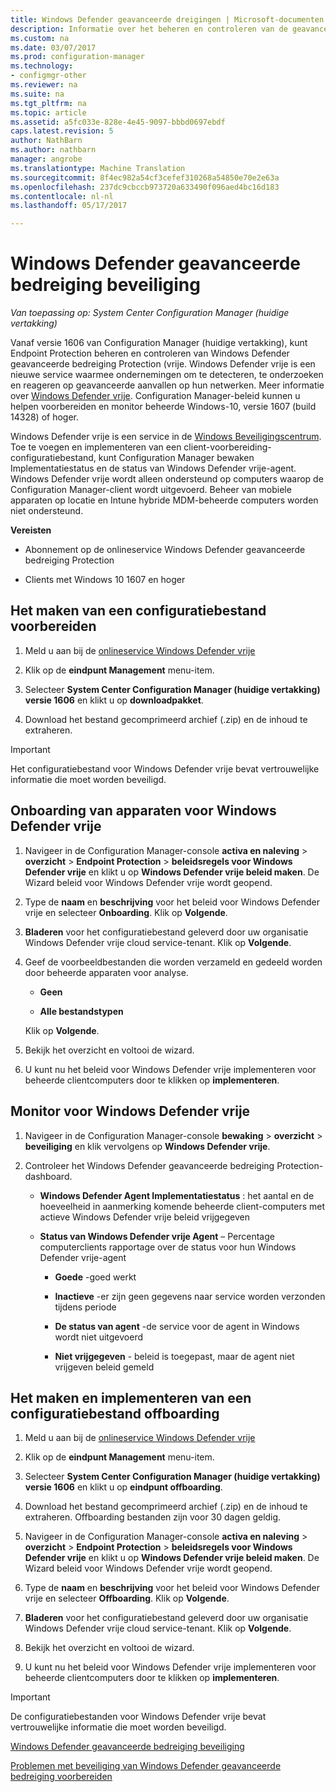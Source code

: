 ```yaml
---
title: Windows Defender geavanceerde dreigingen | Microsoft-documenten
description: Informatie over het beheren en controleren van de geavanceerde bedreiging bescherming van Windows Defender, een nieuwe service waarmee ondernemingen reageren op geavanceerde aanvallen.
ms.custom: na
ms.date: 03/07/2017
ms.prod: configuration-manager
ms.technology:
- configmgr-other
ms.reviewer: na
ms.suite: na
ms.tgt_pltfrm: na
ms.topic: article
ms.assetid: a5fc033e-828e-4e45-9097-bbbd0697ebdf
caps.latest.revision: 5
author: NathBarn
ms.author: nathbarn
manager: angrobe
ms.translationtype: Machine Translation
ms.sourcegitcommit: 8f4ec982a54cf3cefef310268a54850e70e2e63a
ms.openlocfilehash: 237dc9cbccb973720a633490f096aed4bc16d183
ms.contentlocale: nl-nl
ms.lasthandoff: 05/17/2017

---
```

# <a name="windows-defender-advanced-threat-protection"></a>Windows Defender geavanceerde bedreiging beveiliging

*Van toepassing op: System Center Configuration Manager (huidige vertakking)*

Vanaf versie 1606 van Configuration Manager (huidige vertakking), kunt Endpoint Protection beheren en controleren van Windows Defender geavanceerde bedreiging Protection (vrije. Windows Defender vrije is een nieuwe service waarmee ondernemingen om te detecteren, te onderzoeken en reageren op geavanceerde aanvallen op hun netwerken.  Meer informatie over [Windows Defender vrije](http://aka.ms/technet-wdatp). Configuration Manager-beleid kunnen u helpen voorbereiden en monitor beheerde Windows-10, versie 1607 (build 14328) of hoger.

Windows Defender vrije is een service in de [Windows Beveiligingscentrum](https://securitycenter.windows.com). Toe te voegen en implementeren van een client-voorbereiding-configuratiebestand, kunt Configuration Manager bewaken Implementatiestatus en de status van Windows Defender vrije-agent. Windows Defender vrije wordt alleen ondersteund op computers waarop de Configuration Manager-client wordt uitgevoerd. Beheer van mobiele apparaten op locatie en Intune hybride MDM-beheerde computers worden niet ondersteund.

 **Vereisten**  

-   Abonnement op de onlineservice Windows Defender geavanceerde bedreiging Protection  

-   Clients met Windows 10 1607 en hoger  

## <a name="how-to-create-an-onboarding-configuration-file"></a>Het maken van een configuratiebestand voorbereiden  

 1.  Meld u aan bij de [onlineservice Windows Defender vrije](https://securitycenter.windows.com/)   

 2.  Klik op de **eindpunt Management** menu-item.  

 3.  Selecteer **System Center Configuration Manager (huidige vertakking) versie 1606** en klikt u op **downloadpakket**.  

 4.  Download het bestand gecomprimeerd archief (.zip) en de inhoud te extraheren.

> [!IMPORTANT]
> Het configuratiebestand voor Windows Defender vrije bevat vertrouwelijke informatie die moet worden beveiligd.

## <a name="onboard-devices-for-windows-defender-atp"></a>Onboarding van apparaten voor Windows Defender vrije  

1.  Navigeer in de Configuration Manager-console **activa en naleving** > **overzicht** > **Endpoint Protection** > **beleidsregels voor Windows Defender vrije** en klikt u op **Windows Defender vrije beleid maken**. De Wizard beleid voor Windows Defender vrije wordt geopend.  

2.  Type de **naam** en **beschrijving** voor het beleid voor Windows Defender vrije en selecteer **Onboarding**. Klik op **Volgende**.  

3.  **Bladeren** voor het configuratiebestand geleverd door uw organisatie Windows Defender vrije cloud service-tenant. Klik op **Volgende**.  

4.  Geef de voorbeeldbestanden die worden verzameld en gedeeld worden door beheerde apparaten voor analyse.  

    -   **Geen**   

    -   **Alle bestandstypen**  

     Klik op **Volgende**.  

5.  Bekijk het overzicht en voltooi de wizard.  

6.  U kunt nu het beleid voor Windows Defender vrije implementeren voor beheerde clientcomputers door te klikken op **implementeren**.  

## <a name="monitor-windows-defender-atp"></a>Monitor voor Windows Defender vrije  

1.  Navigeer in de Configuration Manager-console **bewaking** > **overzicht** > **beveiliging** en klik vervolgens op **Windows Defender vrije**.  

2.  Controleer het Windows Defender geavanceerde bedreiging Protection-dashboard.  

    -   **Windows Defender Agent Implementatiestatus** : het aantal en de hoeveelheid in aanmerking komende beheerde client-computers met actieve Windows Defender vrije beleid vrijgegeven  

    -   **Status van Windows Defender vrije Agent** – Percentage computerclients rapportage over de status voor hun Windows Defender vrije-agent  

        -   **Goede** -goed werkt  

        -   **Inactieve** -er zijn geen gegevens naar service worden verzonden tijdens periode  

        -   **De status van agent** -de service voor de agent in Windows wordt niet uitgevoerd  

        -   **Niet vrijgegeven** - beleid is toegepast, maar de agent niet vrijgeven beleid gemeld  


## <a name="how-to-create-and-deploy-an-offboarding-configuration-file"></a>Het maken en implementeren van een configuratiebestand offboarding  

1.  Meld u aan bij de [onlineservice Windows Defender vrije](https://securitycenter.windows.com/)   

2.  Klik op de **eindpunt Management** menu-item.  

3.  Selecteer **System Center Configuration Manager (huidige vertakking) versie 1606** en klikt u op **eindpunt offboarding**.  

4.  Download het bestand gecomprimeerd archief (.zip) en de inhoud te extraheren. Offboarding bestanden zijn voor 30 dagen geldig.

5.  Navigeer in de Configuration Manager-console **activa en naleving** > **overzicht** > **Endpoint Protection** > **beleidsregels voor Windows Defender vrije** en klikt u op **Windows Defender vrije beleid maken**. De Wizard beleid voor Windows Defender vrije wordt geopend.  

6.  Type de **naam** en **beschrijving** voor het beleid voor Windows Defender vrije en selecteer **Offboarding**. Klik op **Volgende**.  

7.  **Bladeren** voor het configuratiebestand geleverd door uw organisatie Windows Defender vrije cloud service-tenant. Klik op **Volgende**.  

8.  Bekijk het overzicht en voltooi de wizard.  

9.  U kunt nu het beleid voor Windows Defender vrije implementeren voor beheerde clientcomputers door te klikken op **implementeren**.  

> [!IMPORTANT]
> De configuratiebestanden voor Windows Defender vrije bevat vertrouwelijke informatie die moet worden beveiligd.

[Windows Defender geavanceerde bedreiging beveiliging](https://technet.microsoft.com/itpro/windows/keep-secure/windows-defender-advanced-threat-protection)

[Problemen met beveiliging van Windows Defender geavanceerde bedreiging voorbereiden](https://technet.microsoft.com/itpro/windows/keep-secure/troubleshoot-onboarding-windows-defender-advanced-threat-protection)

